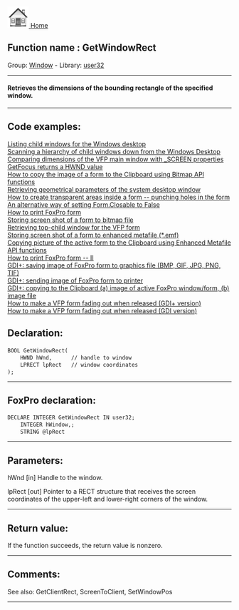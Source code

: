 [<img src="../../images/home.png"> Home ](https://github.com/VFPX/Win32API)  

## Function name : GetWindowRect
Group: [Window](../../functions_group.md#Window)  -  Library: [user32](../../libraries.md#user32)  
***  


#### Retrieves the dimensions of the bounding rectangle of the specified window.

***  


## Code examples:
[Listing child windows for the Windows desktop](../../samples/sample_027.md)  
[Scanning a hierarchy of child windows down from the Windows Desktop](../../samples/sample_045.md)  
[Comparing dimensions of the VFP main window with _SCREEN properties](../../samples/sample_078.md)  
[GetFocus returns a HWND value](../../samples/sample_090.md)  
[How to copy the image of a form to the Clipboard using Bitmap API functions](../../samples/sample_091.md)  
[Retrieving geometrical parameters of the system desktop window](../../samples/sample_092.md)  
[How to create transparent areas inside a form -- punching holes in the form](../../samples/sample_126.md)  
[An alternative way of setting Form.Closable to False](../../samples/sample_127.md)  
[How to print FoxPro form](../../samples/sample_158.md)  
[Storing screen shot of a form to bitmap file](../../samples/sample_187.md)  
[Retrieving top-child window for the VFP form](../../samples/sample_209.md)  
[Storing screen shot of a form to enhanced metafile (*.emf)](../../samples/sample_402.md)  
[Copying picture of the active form to the Clipboard using Enhanced Metafile API functions](../../samples/sample_404.md)  
[How to print FoxPro form -- II](../../samples/sample_406.md)  
[GDI+: saving image of FoxPro form to graphics file (BMP, GIF, JPG, PNG, TIF)](../../samples/sample_454.md)  
[GDI+: sending image of FoxPro form to printer](../../samples/sample_455.md)  
[GDI+: copying to the Clipboard (a) image of active FoxPro window/form, (b) image file](../../samples/sample_457.md)  
[How to make a VFP form fading out when released (GDI+ version)](../../samples/sample_527.md)  
[How to make a VFP form fading out when released (GDI version)](../../samples/sample_528.md)  

## Declaration:
```foxpro  
BOOL GetWindowRect(
	HWND hWnd,      // handle to window
	LPRECT lpRect   // window coordinates
);  
```  
***  


## FoxPro declaration:
```foxpro  
DECLARE INTEGER GetWindowRect IN user32;
	INTEGER hWindow,;
	STRING @lpRect  
```  
***  


## Parameters:
hWnd 
[in] Handle to the window. 

lpRect 
[out] Pointer to a RECT structure that receives the screen coordinates of the upper-left and lower-right corners of the window. 
  
***  


## Return value:
If the function succeeds, the return value is nonzero.  
***  


## Comments:
See also: GetClientRect, ScreenToClient, SetWindowPos   
  
***  

